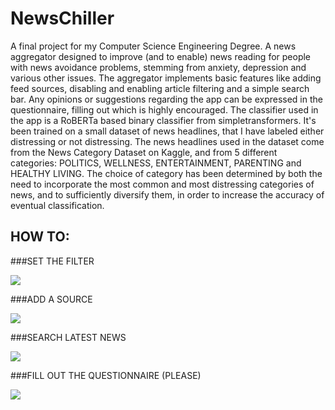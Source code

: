 # NewsChiller

A final project for my Computer Science Engineering Degree.
A news aggregator designed to improve (and to enable) news reading for people with news avoidance problems, stemming from anxiety, depression and various other issues. The aggregator implements basic features like adding feed sources, disabling and enabling article filtering and a simple search bar. Any opinions or suggestions regarding the app can be expressed in the questionnaire, filling out which is highly encouraged.
The classifier used in the app is a RoBERTa based binary classifier from simpletransformers. It's been trained on a small dataset of news headlines, that I have labeled either distressing or not distressing. The news headlines used in the dataset come from the News Category Dataset on Kaggle, and from 5 different categories: POLITICS, WELLNESS, ENTERTAINMENT, PARENTING and HEALTHY LIVING. The choice of category has been determined by both the need to incorporate the most common and most distressing categories of news, and to sufficiently diversify them, in order to increase the accuracy of eventual classification.

## HOW TO:

###SET THE FILTER

![](gifs/filter.gif)

###ADD A SOURCE

![](gifs/source.gif)

###SEARCH LATEST NEWS

![](gifs/search.gif)

###FILL OUT THE QUESTIONNAIRE (PLEASE)

![](gifs/questionnaire.gif)
